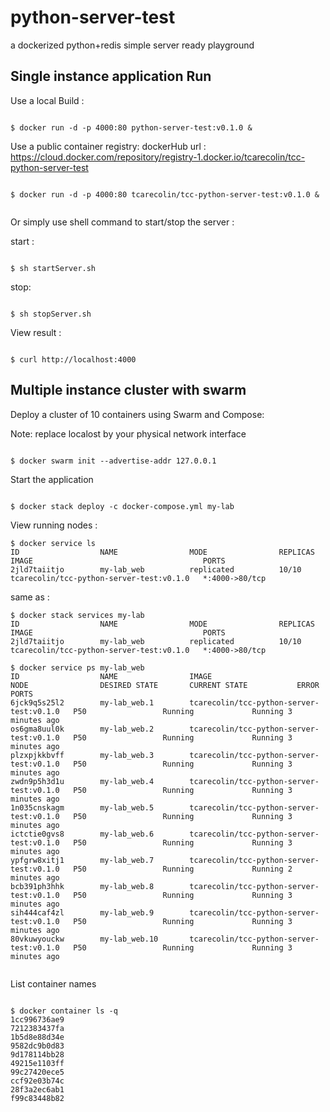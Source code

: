 # python-server-test
a dockerized python+redis simple server ready playground

## Single instance application Run

Use a local Build :

```

$ docker run -d -p 4000:80 python-server-test:v0.1.0 &

```

Use a public container registry:
dockerHub url : https://cloud.docker.com/repository/registry-1.docker.io/tcarecolin/tcc-python-server-test
```

$ docker run -d -p 4000:80 tcarecolin/tcc-python-server-test:v0.1.0 &


```

Or simply use shell command to start/stop the server :

start :
```

$ sh startServer.sh

```
stop:
```

$ sh stopServer.sh

```

View result :

```

$ curl http://localhost:4000

```

## Multiple instance cluster with swarm

Deploy a cluster of 10 containers using Swarm and Compose:

Note: replace localost by your physical network interface
```

$ docker swarm init --advertise-addr 127.0.0.1

```

Start the application
```

$ docker stack deploy -c docker-compose.yml my-lab

```

View running nodes :

```
$ docker service ls
ID                  NAME                MODE                REPLICAS            IMAGE                                      PORTS
2jld7taiitjo        my-lab_web          replicated          10/10               tcarecolin/tcc-python-server-test:v0.1.0   *:4000->80/tcp

```
same as :

```
$ docker stack services my-lab
ID                  NAME                MODE                REPLICAS            IMAGE                                      PORTS
2jld7taiitjo        my-lab_web          replicated          10/10               tcarecolin/tcc-python-server-test:v0.1.0   *:4000->80/tcp

```


```
$ docker service ps my-lab_web
ID                  NAME                IMAGE                                      NODE                DESIRED STATE       CURRENT STATE           ERROR               PORTS
6jck9q5s25l2        my-lab_web.1        tcarecolin/tcc-python-server-test:v0.1.0   P50                 Running             Running 3 minutes ago
os6gma8uul0k        my-lab_web.2        tcarecolin/tcc-python-server-test:v0.1.0   P50                 Running             Running 3 minutes ago
plzxpjkkbvff        my-lab_web.3        tcarecolin/tcc-python-server-test:v0.1.0   P50                 Running             Running 3 minutes ago
zwdn9p5h3d1u        my-lab_web.4        tcarecolin/tcc-python-server-test:v0.1.0   P50                 Running             Running 3 minutes ago
1n035cnskagm        my-lab_web.5        tcarecolin/tcc-python-server-test:v0.1.0   P50                 Running             Running 3 minutes ago
ictctie0gvs8        my-lab_web.6        tcarecolin/tcc-python-server-test:v0.1.0   P50                 Running             Running 3 minutes ago
ypfgrw8xitj1        my-lab_web.7        tcarecolin/tcc-python-server-test:v0.1.0   P50                 Running             Running 2 minutes ago
bcb391ph3hhk        my-lab_web.8        tcarecolin/tcc-python-server-test:v0.1.0   P50                 Running             Running 3 minutes ago
sih444caf4zl        my-lab_web.9        tcarecolin/tcc-python-server-test:v0.1.0   P50                 Running             Running 3 minutes ago
80vkuwyouckw        my-lab_web.10       tcarecolin/tcc-python-server-test:v0.1.0   P50                 Running             Running 3 minutes ago


```

List container names


```

$ docker container ls -q
1cc996736ae9
7212383437fa
1b5d8e88d34e
9582dc9b0d83
9d178114bb28
49215e1103ff
99c27420ece5
ccf92e03b74c
28f3a2ec6ab1
f99c83448b82

```